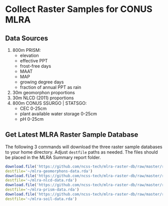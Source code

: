 # Collect Raster Samples for CONUS MLRA

## Data Sources

 1. 800m PRISM:
    + elevation
    + effective PPT
    + frost-free days
    + MAAT
    + MAP
    + growing degree days
    + fraction of annual PPT as rain
 2. 30m geomorphon proportions
 3. 30m NLCD (2011) proportions
 4. 800m CONUS SSURGO | STATSGO:
    + CEC 0-25cm
    + plant available water storage 0-25cm
    + pH 0-25cm
 
## Get Latest MLRA Raster Sample Database
The following 3 commands will download the three raster sample databases to your home directory. Adjust `destfile` paths as needed. The files should be placed in the MLRA Summary report folder.
```r
download.file('https://github.com/ncss-tech/mlra-raster-db/raw/master/rda-files/mlra-geomorphons-data.rda',
destfile='~/mlra-geomorphons-data.rda')
download.file('https://github.com/ncss-tech/mlra-raster-db/raw/master/rda-files/mlra-nlcd-data.rda',
destfile='~/mlra-nlcd-data.rda')
download.file('https://github.com/ncss-tech/mlra-raster-db/raw/master/rda-files/mlra-prism-data.rda',
destfile='~/mlra-prism-data.rda')
download.file('https://github.com/ncss-tech/mlra-raster-db/raw/master/rda-files/mlra-soil-data.rda',
destfile='~/mlra-soil-data.rda')
```
